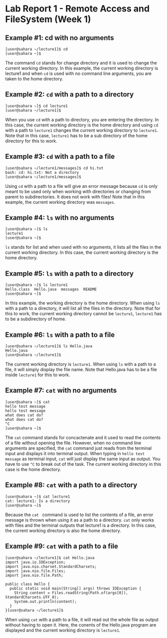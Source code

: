 # Lab Report 1 - Remote Access and FileSystem (Week 1)

## Example #1: cd with no arguments
```
[user@sahara ~/lecture1]$ cd
[user@sahara ~]$ 
```

The command `cd` stands for change directory and it is used to change the current working directory. In this example, the current working directory is lecture1 and when `cd` is used with no command line arguments, you are taken to the home directory.

## Example #2: `cd` with a path to a directory
```
[user@sahara ~]$ cd lecture1
[user@sahara ~/lecture1]$
```
When you use `cd` with a path to directory, you are entering the directory. In this case, the current working directory is the home directory and using `cd` with a path to `lecture1` changes the current working directory to `lecture1`. Note that in this case, `lecture1` has to be a sub directory of the home directory for this to work. 

## Example #3: `cd` with a path to a file 
```
[user@sahara ~/lecture1/messages]$ cd hi.txt
bash: cd: hi.txt: Not a directory
[user@sahara ~/lecture1/messages]$
```
Using `cd` with a path to a file will give an error message because `cd` is only meant to be used only when working with directories or changing from parent to subdirectories. It does not work with files! Note that in this example, the current working directory was `messages`.

## Example #4: `ls` with no arguments
```
[user@sahara ~]$ ls
lecture1
[user@sahara ~]$
```
`ls` stands for list and when used with no arguments, it lists all the files in the current working directory. In this case, the current working directory is the home directory. 

## Example #5: `ls` with a path to a directory
```
[user@sahara ~]$ ls lecture1
Hello.class  Hello.java  messages  README
[user@sahara ~]$ 
```
In this example, the working directory is the home directory. When using `ls` with a path to a directory, it will list all the files in the directory. Note that for this to work, the current working directory cannot be `lecture1`, `lecture1` has to be a subdirectory of home. 

## Example #6: `ls` with a path to a file
```
[user@sahara ~/lecture1]$ ls Hello.java
Hello.java
[user@sahara ~/lecture1]$
```
The current working directory is `lecture1`. When using `ls` with a path to a file, it will simply display the file name. Note that Hello.java has to be a file inside `lecture1` for this to work. 

## Example #7: `cat` with no arguments
```
[user@sahara ~]$ cat
hello test message
hello test message
what does cat do?
what does cat do?
^C
[user@sahara ~]$
```
The `cat` command stands for concactenate and it used to read the contents of a file without opening the file. However, when no command line arguments are specified, the `cat` command just reads from the terminal input and displays it into terminal output. When typing in `hello test message` as terminal input, `cat` will just display the same input as output. You have to use `^C` to break out of the task. The current working directory in this case is the home directory.

## Example #8: `cat` with a path to a directory
```
[user@sahara ~]$ cat lecture1
cat: lecture1: Is a directory
[user@sahara ~]$
```
Because the `cat ` command is used to list the contents of a file, an error message is thrown when using it as a path to a directory. `cat` only works with files and the terminal outputs that lecture1 is a directory. In this case, the current working directory is also the home directory.

## Example #9: `cat` with a path to a file
```
[user@sahara ~/lecture1]$ cat Hello.java
import java.io.IOException;
import java.nio.charset.StandardCharsets;
import java.nio.file.Files;
import java.nio.file.Path;

public class Hello {
  public static void main(String[] args) throws IOException {
    String content = Files.readString(Path.of(args[0]), StandardCharsets.UTF_8);    
    System.out.println(content);
  }
}[user@sahara ~/lecture1]$
```
When using `cat` with a path to a file, it will read out the whole file as output without having to open it. Here, the conents of the Hello.java program are displayed and the current working directory is `lecture1`.

